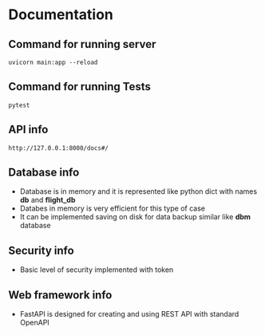 # Documentation
## Command for running server
    uvicorn main:app --reload
## Command for running Tests
    pytest
## API info
    http://127.0.0.1:8000/docs#/
## Database info
- Database is in memory and it is represented like python dict with names **db** and **flight_db**
- Databes in memory is very efficient for this type of case
- It can be implemented saving on disk for data backup similar like **dbm** database
## Security info
- Basic level of security implemented with token
## Web framework info
- FastAPI is designed for creating and using REST API with standard OpenAPI